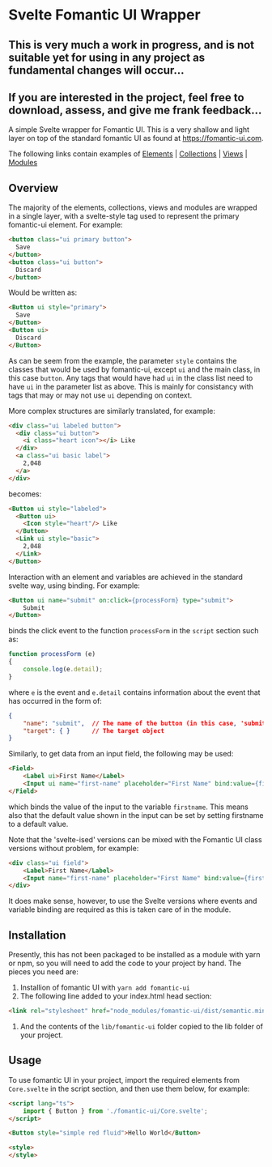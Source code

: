 # Svelte Fomantic UI Wrapper

## This is very much a work in progress, and is not suitable yet for using in any project as fundamental changes will occur...
## If you are interested in the project, feel free to download, assess, and give me frank feedback...

A simple Svelte wrapper for Fomantic UI.  This is a very shallow and light layer on top of the standard fomantic UI as found at https://fomantic-ui.com.

The following links contain examples of [Elements](Elements.md) | [Collections](Collection.md) | [Views](Views.md) | [Modules](Modules.md)

## Overview

The majority of the elements, collections, views and modules are wrapped in a single layer, with a svelte-style tag used to represent the primary fomantic-ui element.  For example:

```html
<button class="ui primary button">
  Save
</button>
<button class="ui button">
  Discard
</button>
```

Would be written as:

```html
<Button ui style="primary">
  Save
</Button>
<Button ui>
  Discard
</Button>
```

As can be seem from the example, the parameter `style` contains the classes that would be used by fomantic-ui, except `ui` and the main class, in this case `button`.  Any tags that would have had `ui` in the class list need to have `ui` in the parameter list as above.  This is mainly for consistancy with tags that may or may not use `ui` depending on context.

More complex structures are similarly translated, for example:

```html
<div class="ui labeled button">
  <div class="ui button">
    <i class="heart icon"></i> Like
  </div>
  <a class="ui basic label">
    2,048
  </a>
</div>
```

becomes:

```html
<Button ui style="labeled">
  <Button ui>
    <Icon style="heart"/> Like
  </Button>
  <Link ui style="basic">
    2,048
  </Link>
</Button>
```

Interaction with an element and variables are achieved in the standard svelte way, using binding.  For example:

```html
<Button ui name="submit" on:click={processForm} type="submit">
    Submit
</Button>
```

binds the click event to the function `processForm` in the `script` section such as:

```typescript
function processForm (e)
{
    console.log(e.detail);
}
```

where `e` is the event and `e.detail` contains information about the event that has occurred in the form of:

```json
{
    "name": "submit",  // The name of the button (in this case, 'submit')
    "target": { }      // The target object
}
```

Similarly, to get data from an input field, the following may be used:

```html
<Field>
    <Label ui>First Name</Label>
    <Input ui name="first-name" placeholder="First Name" bind:value={firstname}/>
</Field>
```

which binds the value of the input to the variable ```firstname```.  This means also that the default value shown in the input can be set by setting firstname to a default value.

Note that the 'svelte-ised' versions can be mixed with the Fomantic UI class versions without problem, for example:
```html
<div class="ui field">
    <Label>First Name</Label>
    <Input name="first-name" placeholder="First Name" bind:value={firstname}/>
</div>
```

It does make sense, however, to use the Svelte versions where events and variable binding are required as this is taken care of in the module.

## Installation

Presently, this has not been packaged to be installed as a module with yarn or npm, so you will need to add the code to your project by hand.  The pieces you need are:

1. Installion of fomantic UI with `yarn add fomantic-ui`
1. The following line added to your index.html head section:
```html
<link rel="stylesheet" href="node_modules/fomantic-ui/dist/semantic.min.css" />
```
1. And the contents of the `lib/fomantic-ui` folder copied to the lib folder of your project.

## Usage

To use fomantic UI in your project, import the required elements from `Core.svelte` in the script section, and then use them below, for example:

```html
<script lang="ts">
    import { Button } from './fomantic-ui/Core.svelte';
</script>

<Button style="simple red fluid">Hello World</Button>

<style>
</style>
```
